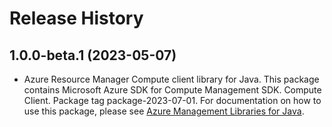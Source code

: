# Release History

## 1.0.0-beta.1 (2023-05-07)

- Azure Resource Manager Compute client library for Java. This package contains Microsoft Azure SDK for Compute Management SDK. Compute Client. Package tag package-2023-07-01. For documentation on how to use this package, please see [Azure Management Libraries for Java](https://aka.ms/azsdk/java/mgmt).
